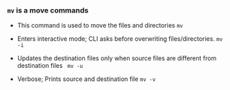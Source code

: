 ### ```mv``` is a move commands

- This command is used to move the files and directories
  ```mv```

- Enters interactive mode; CLI asks before overwriting files/directories.
  ```mv -i```

- Updates the destination files only when source files are different from destination files
  ``` mv -u```

- Verbose; Prints source and destination file
  ``` mv -v ```
